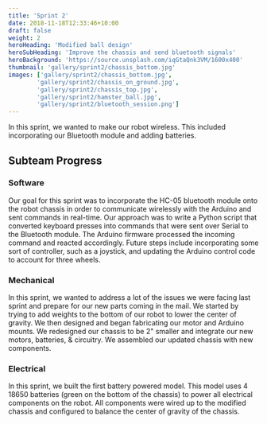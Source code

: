 ```yaml
---
title: 'Sprint 2'
date: 2018-11-18T12:33:46+10:00
draft: false
weight: 2
heroHeading: 'Modified ball design'
heroSubHeading: 'Improve the chassis and send bluetooth signals'
heroBackground: 'https://source.unsplash.com/iqGtaQnk3VM/1600x400'
thumbnail: 'gallery/sprint2/chassis_bottom.jpg'
images: ['gallery/sprint2/chassis_bottom.jpg', 
		'gallery/sprint2/chassis_on_ground.jpg',
		'gallery/sprint2/chassis_top.jpg',
		'gallery/sprint2/hamster_ball.jpg',
		'gallery/sprint2/bluetooth_session.png']
---
```


In this sprint, we wanted to make our robot wireless.  This included incorporating our Bluetooth module and adding batteries.

## Subteam Progress
### Software
Our goal for this sprint was to incorporate the HC-05 bluetooth module onto the robot chassis in order to communicate wirelessly with the Arduino and sent commands in real-time. Our approach was to write a Python script that converted keyboard presses into commands that were sent over Serial to the Bluetooth module. The Arduino firmware processed the incoming command and reacted accordingly. Future steps include incorporating some sort of controller, such as a joystick, and updating the Arduino control code to account for three wheels.

### Mechanical
In this sprint, we wanted to address a lot of the issues we were facing last sprint and prepare for our new parts coming in the mail.  We started by trying to add weights to the bottom of our robot to lower the center of gravity.  We then designed and began fabricating our motor and Arduino mounts.  We redesigned our chassis to be 2" smaller and integrate our new motors, batteries, & circuitry.  We assembled our updated chassis with new components.

### Electrical
In this sprint, we built the first battery powered model. This model uses 4 18650 batteries (green on the bottom of the chassis) to power all electrical components on the robot. All components were wired up to the modified chassis and configured to balance the center of gravity of the chassis.

